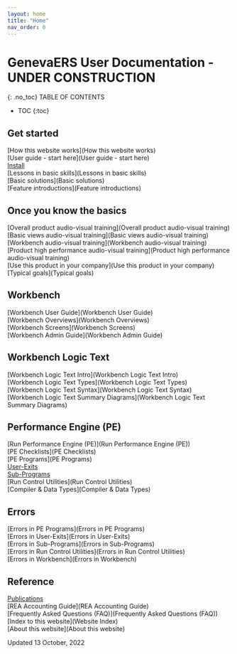 ```yaml
---
layout: home
title: "Home"
nav_order: 0
---
```


# GenevaERS User Documentation - UNDER CONSTRUCTION
{: .no_toc}
TABLE OF CONTENTS 
 - TOC
{:toc}  
  
## Get started
  
[How this website works](How this website works)  
[User guide - start here](User guide - start here)  
[Install](Install)  
[Lessons in basic skills](Lessons in basic skills)  
[Basic solutions](Basic solutions)  
[Feature introductions](Feature introductions)  


## Once you know the basics

[Overall product audio-visual training](Overall product audio-visual training)  
[Basic views audio-visual training](Basic views audio-visual training)  
[Workbench audio-visual training](Workbench audio-visual training)  
[Product high performance audio-visual training](Product high performance audio-visual training)  
[Use this product in your company](Use this product in your company)  
[Typical goals](Typical goals)  
  
## Workbench
  
[Workbench User Guide](Workbench User Guide)  
[Workbench Overviews](Workbench Overviews)  
[Workbench Screens](Workbench Screens)  
[Workbench Admin Guide](Workbench Admin Guide)  
  
## Workbench Logic Text
  
[Workbench Logic Text Intro](Workbench Logic Text Intro)  
[Workbench Logic Text Types](Workbench Logic Text Types)  
[Workbench Logic Text Syntax](Workbench Logic Text Syntax)  
[Workbench Logic Text Summary Diagrams](Workbench Logic Text Summary Diagrams)  
  
## Performance Engine (PE)
  
[Run Performance Engine (PE)](Run Performance Engine (PE))  
[PE Checklists](PE Checklists)  
[PE Programs](PE Programs)  
[User-Exits](User-Exits)  
[Sub-Programs](Sub-Programs)  
[Run Control Utilities](Run Control Utilities)  
[Compiler & Data Types](Compiler & Data Types)  

## Errors
  
[Errors in PE Programs](Errors in PE Programs)  
[Errors in User-Exits](Errors in User-Exits)  
[Errors in Sub-Programs](Errors in Sub-Programs)  
[Errors in Run Control Utilities](Errors in Run Control Utilities)  
[Errors in Workbench](Errors in Workbench)  
  
## Reference
  
[Publications](Publications)  
[REA Accounting Guide](REA Accounting Guide)  
[Frequently Asked Questions (FAQ)](Frequently Asked Questions (FAQ))  
[Index to this website](Website Index)  
[About this website](About this website)  

Updated 13 October, 2022

